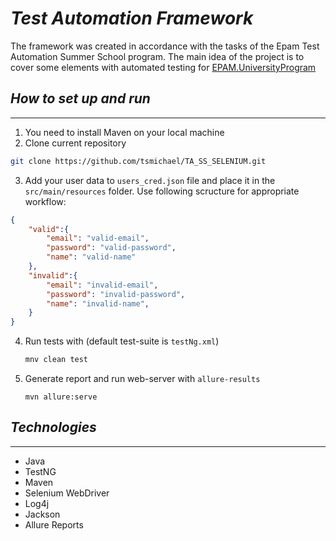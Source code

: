 # *Test Automation Framework* 

The framework was created in accordance with the tasks of the Epam Test Automation Summer School program. The main idea of the project is to cover  some elements with automated testing for [EPAM.UniversityProgram](https://training.epam.ua/#!/Home)


## ***How to set up and run***
---
1. You need to install Maven on your local machine
2. Clone current repository
```bash
git clone https://github.com/tsmichael/TA_SS_SELENIUM.git
```
3. Add your user data to `users_cred.json` file and place it in the `src/main/resources` folder. Use following scructure for appropriate workflow:
```JSON
{
    "valid":{
        "email": "valid-email",
        "password": "valid-password",
        "name": "valid-name"
    },
    "invalid":{
        "email": "invalid-email",
        "password": "invalid-password",
        "name": "invalid-name",
    }
}
```
4. Run tests with (default test-suite is `testNg.xml`)

    ```bash
    mnv clean test
    ```

5. Generate report and run web-server with `allure-results`  
    ```
    mvn allure:serve
    ```



## ***Technologies***
---
+ Java
+ TestNG
+ Maven
+ Selenium WebDriver
+ Log4j
+ Jackson
+ Allure Reports





